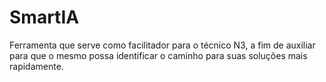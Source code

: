 # SmartIA
Ferramenta que serve como facilitador para o técnico N3, a fim de auxiliar para que o mesmo possa identificar o caminho para suas soluções mais rapidamente.
